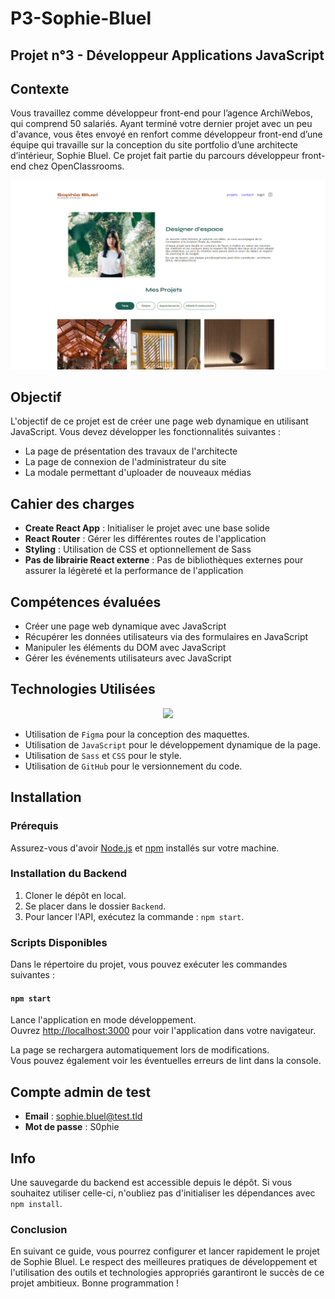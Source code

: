 # P3-Sophie-Bluel

## Projet n°3 - Développeur Applications JavaScript

## Contexte

Vous travaillez comme développeur front-end pour l’agence ArchiWebos, qui comprend 50 salariés. Ayant terminé votre dernier projet avec un peu d'avance, vous êtes envoyé en renfort comme développeur front-end d’une équipe qui travaille sur la conception du site portfolio d’une architecte d’intérieur, Sophie Bluel. Ce projet fait partie du parcours développeur front-end chez OpenClassrooms.

![screenshot](Backend/sophie.png)

## Objectif

L'objectif de ce projet est de créer une page web dynamique en utilisant JavaScript. Vous devez développer les fonctionnalités suivantes :
- La page de présentation des travaux de l'architecte
- La page de connexion de l'administrateur du site
- La modale permettant d'uploader de nouveaux médias

## Cahier des charges

- **Create React App** : Initialiser le projet avec une base solide
- **React Router** : Gérer les différentes routes de l'application
- **Styling** : Utilisation de CSS et optionnellement de Sass
- **Pas de librairie React externe** : Pas de bibliothèques externes pour assurer la légèreté et la performance de l'application

## Compétences évaluées

- Créer une page web dynamique avec JavaScript
- Récupérer les données utilisateurs via des formulaires en JavaScript
- Manipuler les éléments du DOM avec JavaScript
- Gérer les événements utilisateurs avec JavaScript

## Technologies Utilisées

<p align="center">
  <a href="https://skillicons.dev">
    <img src="https://skillicons.dev/icons?i=js,css,sass,html" />
  </a>
</p>

- Utilisation de `Figma` pour la conception des maquettes.
- Utilisation de `JavaScript` pour le développement dynamique de la page.
- Utilisation de `Sass` et `CSS` pour le style.
- Utilisation de `GitHub` pour le versionnement du code.

## Installation

### Prérequis

Assurez-vous d'avoir [Node.js](https://nodejs.org/) et [npm](https://www.npmjs.com/) installés sur votre machine.

### Installation du Backend

1. Cloner le dépôt en local.
2. Se placer dans le dossier `Backend`.
3. Pour lancer l'API, exécutez la commande : `npm start`.

### Scripts Disponibles

Dans le répertoire du projet, vous pouvez exécuter les commandes suivantes :

#### `npm start`

Lance l'application en mode développement.\
Ouvrez [http://localhost:3000](http://localhost:3000) pour voir l'application dans votre navigateur.

La page se rechargera automatiquement lors de modifications.\
Vous pouvez également voir les éventuelles erreurs de lint dans la console.

## Compte admin de test

- **Email** : sophie.bluel@test.tld
- **Mot de passe** : S0phie 

## Info

Une sauvegarde du backend est accessible depuis le dépôt. Si vous souhaitez utiliser celle-ci, n'oubliez pas d'initialiser les dépendances avec `npm install`.

### Conclusion

En suivant ce guide, vous pourrez configurer et lancer rapidement le projet de Sophie Bluel. Le respect des meilleures pratiques de développement et l'utilisation des outils et technologies appropriés garantiront le succès de ce projet ambitieux. Bonne programmation !
